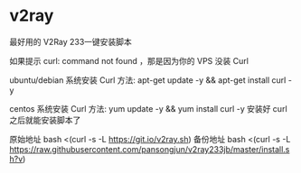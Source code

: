 # v2ray
最好用的 V2Ray 233一键安装脚本

如果提示 curl: command not found ，那是因为你的 VPS 没装 Curl

ubuntu/debian 系统安装 Curl 方法: 
apt-get update -y && apt-get install curl -y

centos 系统安装 Curl 方法: 
yum update -y && yum install curl -y
安装好 curl 之后就能安装脚本了

原始地址
bash <(curl -s -L https://git.io/v2ray.sh)
备份地址
bash <(curl -s -L https://raw.githubusercontent.com/pansongjun/v2ray233jb/master/install.sh?v)
